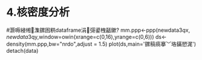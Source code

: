 # 4.核密度分析


#灏嗕綅缃潗鏍囦粠dataframe涓彁鍙栧嚭鏉?
mm.ppp<-ppp(newdata3$qx,newdata3$qy,window=owin(xrange=c(0,16),yrange=c(0,6)))
ds<-density(mm.ppp,bw="nrdo",adjust = 1.5)
plot(ds,main='鏍稿瘑搴﹀垎鏋愬浘')
detach(data)
